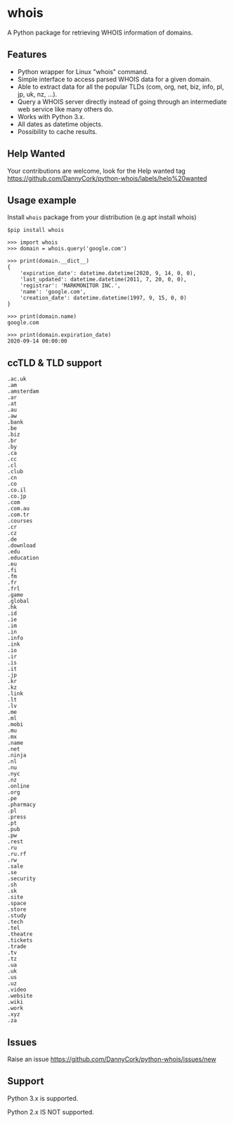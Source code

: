 # whois
A Python package for retrieving WHOIS information of domains.

## Features
 * Python wrapper for Linux "whois" command.
 * Simple interface to access parsed WHOIS data for a given domain.
 * Able to extract data for all the popular TLDs (com, org, net, biz, info, pl, jp, uk, nz,  ...).
 * Query a WHOIS server directly instead of going through an intermediate web service like many others do.
 * Works with Python 3.x.
 * All dates as datetime objects.
 * Possibility to cache results.

## Help Wanted
Your contributions are welcome, look for the Help wanted tag https://github.com/DannyCork/python-whois/labels/help%20wanted

## Usage example

Install `whois` package from your distribution (e.g apt install whois)

```
$pip install whois

>>> import whois
>>> domain = whois.query('google.com')

>>> print(domain.__dict__)
{
	'expiration_date': datetime.datetime(2020, 9, 14, 0, 0),
	'last_updated': datetime.datetime(2011, 7, 20, 0, 0),
	'registrar': 'MARKMONITOR INC.',
	'name': 'google.com',
	'creation_date': datetime.datetime(1997, 9, 15, 0, 0)
}

>>> print(domain.name)
google.com

>>> print(domain.expiration_date)
2020-09-14 00:00:00
```

## ccTLD & TLD support
```
.ac.uk
.am
.amsterdam
.ar
.at
.au
.aw
.bank
.be
.biz
.br
.by
.ca
.cc
.cl
.club
.cn
.co
.co.il
.co.jp
.com
.com.au
.com.tr
.courses
.cr
.cz
.de
.download
.edu
.education
.eu
.fi
.fm
.fr
.frl
.game
.global
.hk
.id
.ie
.im
.in
.info
.ink
.io
.ir
.is
.it
.jp
.kr
.kz
.link
.lt
.lv
.me
.ml
.mobi
.mu
.mx
.name
.net
.ninja
.nl
.nu
.nyc
.nz
.online
.org
.pe
.pharmacy
.pl
.press
.pt
.pub
.pw
.rest
.ru
.ru.rf
.rw
.sale
.se
.security
.sh
.sk
.site
.space
.store
.study
.tech
.tel
.theatre
.tickets
.trade
.tv
.tz
.ua
.uk
.us
.uz
.video
.website
.wiki
.work
.xyz
.za
```

## Issues
Raise an issue https://github.com/DannyCork/python-whois/issues/new


## Support
Python 3.x is supported.

Python 2.x IS NOT supported.
